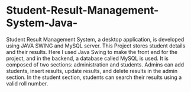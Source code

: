 # Student-Result-Management-System-Java-
Student Result Management System, a desktop application, is developed using JAVA SWING and MySQL server. This Project stores student details and their results. Here I used Java Swing to make the front end for the project, and in the backend, a database called MySQL is used. It is composed of two sections: administration and students. Admins can add students, insert results, update results, and delete results in the admin section. In the student section, students can search their results using a valid roll number.
